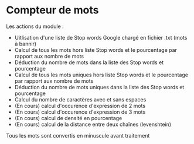 Compteur de mots
===============

Les actions du module :
 - Uitlisation d'une liste de Stop words Google chargé en fichier .txt (mots à bannir)
 - Calcul de tous les mots hors liste Stop words et le pourcentage par rapport aux nombre de mots
 - Déduction du nombre de mots dans la liste des Stop words et pourcentage
 - Calcul de tous les mots uniques hors liste Stop words et le pourcentage par rapport aux nombre de mots
 - Déduction du nombre de mots uniques dans la liste des Stop words et pourcentage
 - Calcul du nombre de caractères avec et sans espaces
 - (En cours) calcul d'occurence d'expression de 2 mots
 - (En cours) calcul d'occurence d'expression de 3 mots
 - (En cours) calcul de densité en pourcentage
 - (En cours) calcul de la distance entre deux chaînes (levenshtein)

Tous les mots sont convertis en minuscule avant traitement
